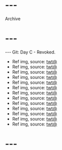 # ---
Archive
# ---

--- Git: Day C - Revoked.

- Ref img, source: [twt@](https://x.com/Kuroneko__x/status/1804577513575719354)
- Ref img, source: [twt@](https://x.com/Coharrie_AI/status/1804568538780479632)
- Ref img, source: [twt@](https://x.com/rin22cal51yn/status/1804510372369744016)
- Ref img, source: [twt@](https://x.com/Spideraxe30/status/1804176830057877833)
- Ref img, source: [twt@](https://x.com/ghiblipicture/status/1804560078055395768)
- Ref img, source: [twt@](https://x.com/Tarmeim/status/1804184058710167932)
- Ref img, source: [twt@](https://x.com/EchoesOfBloo/status/1804396181759398291)
- Ref img, source: [twt@](https://x.com/InternetH0F/status/1804522277440008252)
- Ref img, source: [twt@](https://x.com/NoCatsNoLife_m/status/1804403453596438876)
- Ref img, source: [twt@](https://x.com/AMAZlNGNATURE/status/1804344950793920664)
- Ref img, source: [twt@](https://x.com/AoTJewels/status/1804137982917562408)
- Ref img, source: [twt@](https://x.com/milkynoe/status/1804387033906913778)
- Ref img, source: [twt@](https://x.com/duskgumi/status/1803955367103123759)

# ---
